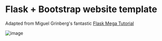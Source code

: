 # Flask + Bootstrap website template

Adapted from Miguel Grinberg's fantastic [Flask Mega Tutorial](https://blog.miguelgrinberg.com/post/the-flask-mega-tutorial-part-i-hello-world)

![image](https://user-images.githubusercontent.com/3347095/212254452-32d3d1de-71d0-46ba-b651-96c32558557d.png)

